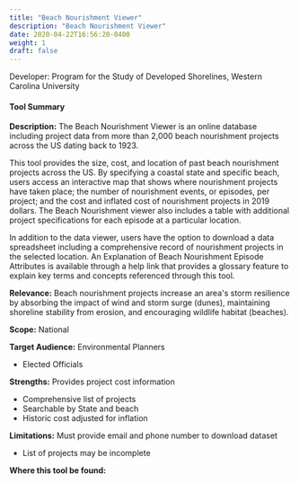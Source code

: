 ```yaml
---
title: "Beach Nourishment Viewer"
description: "Beach Nourishment Viewer"
date: 2020-04-22T16:56:20-0400
weight: 1
draft: false
---
```

Developer: Program for the Study of Developed Shorelines, Western Carolina University

#### Tool Summary
**Description:** The Beach Nourishment Viewer is an online database including project data from more than 2,000 beach nourishment projects across the US dating back to 1923.

This tool provides the size, cost, and location of past beach nourishment projects across the US. By specifying a coastal state and specific beach, users access an interactive map that shows where nourishment projects have taken place; the number of nourishment events, or episodes, per project; and the cost and inflated cost of nourishment projects in 2019 dollars. The Beach Nourishment viewer also includes a table with additional project specifications for each episode at a particular location. 

In addition to the data viewer, users have the option to download a data spreadsheet including a comprehensive record of nourishment projects in the selected location. An Explanation of Beach Nourishment Episode Attributes is available through a help link that provides a glossary feature to explain key terms and concepts referenced through this tool.

**Relevance:** Beach nourishment projects increase an area's storm resilience by absorbing the impact of wind and storm surge (dunes), maintaining shoreline stability from erosion, and encouraging wildlife habitat (beaches).

**Scope:** National

**Target Audience:** Environmental Planners
* Elected Officials

**Strengths:** Provides project cost information
* Comprehensive list of projects 
* Searchable by State and beach
* Historic cost adjusted for inflation

**Limitations:** Must provide email and phone number to download dataset
* List of projects may be incomplete

**Where this tool be found:** 
